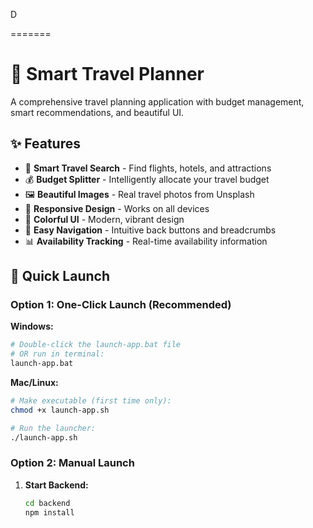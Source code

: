 D

=======
# 🚀 Smart Travel Planner

A comprehensive travel planning application with budget management, smart recommendations, and beautiful UI.

## ✨ Features

- 🎯 **Smart Travel Search** - Find flights, hotels, and attractions
- 💰 **Budget Splitter** - Intelligently allocate your travel budget
- 🖼️ **Beautiful Images** - Real travel photos from Unsplash
- 📱 **Responsive Design** - Works on all devices
- 🎨 **Colorful UI** - Modern, vibrant design
- 🔄 **Easy Navigation** - Intuitive back buttons and breadcrumbs
- 📊 **Availability Tracking** - Real-time availability information

## 🚀 Quick Launch

### Option 1: One-Click Launch (Recommended)

**Windows:**
```bash
# Double-click the launch-app.bat file
# OR run in terminal:
launch-app.bat
```

**Mac/Linux:**
```bash
# Make executable (first time only):
chmod +x launch-app.sh

# Run the launcher:
./launch-app.sh
```

### Option 2: Manual Launch

1. **Start Backend:**
   ```bash
   cd backend
   npm install

